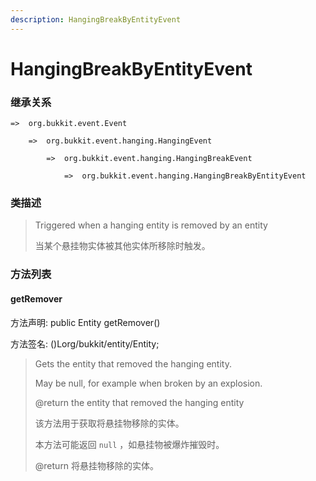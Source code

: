 ```yaml
---
description: HangingBreakByEntityEvent
---
```


# HangingBreakByEntityEvent

### 继承关系

    =>  org.bukkit.event.Event

        =>  org.bukkit.event.hanging.HangingEvent

            =>  org.bukkit.event.hanging.HangingBreakEvent

                =>  org.bukkit.event.hanging.HangingBreakByEntityEvent

### 类描述

> Triggered when a hanging entity is removed by an entity
>
>
> 
> 当某个悬挂物实体被其他实体所移除时触发。

### 方法列表

#### getRemover

方法声明: public Entity getRemover()

方法签名: ()Lorg/bukkit/entity/Entity;

> Gets the entity that removed the hanging entity.
>
> May be null, for example when broken by an explosion.
>
> @return the entity that removed the hanging entity
>
>
> 
> 该方法用于获取将悬挂物移除的实体。
>
> 本方法可能返回 `null` ，如悬挂物被爆炸摧毁时。
>
> @return 将悬挂物移除的实体。